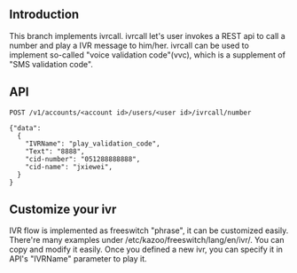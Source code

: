 Introduction
-----------------

This branch implements ivrcall.
ivrcall let's user invokes a REST api to call a number and play a IVR message to him/her.
ivrcall can be used to implement so-called "voice validation code"(vvc), which is a supplement of "SMS validation code".

API 
-----

    POST /v1/accounts/<account id>/users/<user id>/ivrcall/number
    
    {"data": 
      {
        "IVRName": "play_validation_code",
        "Text": "8888",
        "cid-number": "051288888888",
        "cid-name": "jxiewei",
      }
    }


Customize your ivr
---------------------

IVR flow is implemented as freeswitch "phrase", it can be customized easily.
There're many examples under /etc/kazoo/freeswitch/lang/en/ivr/. You can copy and modify it easily.
Once you defined a new ivr, you can specify it in API's "IVRName" parameter to play it.


